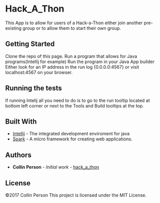 # Hack_A_Thon

This App is to allow for users of a Hack-a-Thon either join another pre-existing group or to allow them to start their own group.

## Getting Started


Clone the repo of this page.
Run a program that allows for  Java programs(Intellij for example)
Run the program in your Java App builder
Either look for an IP address in the run log {0.0.0.0:4567} or visit localhost:4567 on your browser.

## Running the tests

If running Intelij all you need to do is to go to the run tooltip located at bottom left corner or next to the Tools and Build tooltips at the top.

## Built With

* [Intellij](https://www.jetbrains.com/idea/) - The integrated development enviroment for java
* [Spark](http://sparkjava.com/) - A micro framework for creating web applications.

## Authors

* **Collin Person** - *Initial work* - [hack_a_thon](https://github.com/collintheperson)

## License
©2017 Collin Person
This project is licensed under the MIT License.


